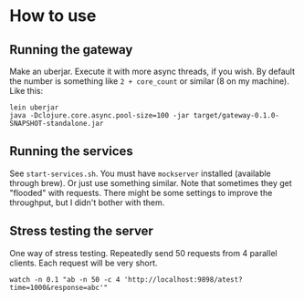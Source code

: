 # How to use

## Running the gateway
Make an uberjar. Execute it with more async threads, if you wish. By default the number is something like `2 + core_count` or similar (8 on my machine). Like this:

```
lein uberjar
java -Dclojure.core.async.pool-size=100 -jar target/gateway-0.1.0-SNAPSHOT-standalone.jar
```

## Running the services
See `start-services.sh`. You must have `mockserver` installed (available through brew). Or just use something similar. Note that sometimes they get "flooded" with requests. There might be some settings to improve the throughput, but I didn't bother with them.


## Stress testing the server
One way of stress testing. Repeatedly send 50 requests from 4 parallel clients. Each request will be very short.
```
watch -n 0.1 "ab -n 50 -c 4 'http://localhost:9898/atest?time=1000&response=abc'"
```
